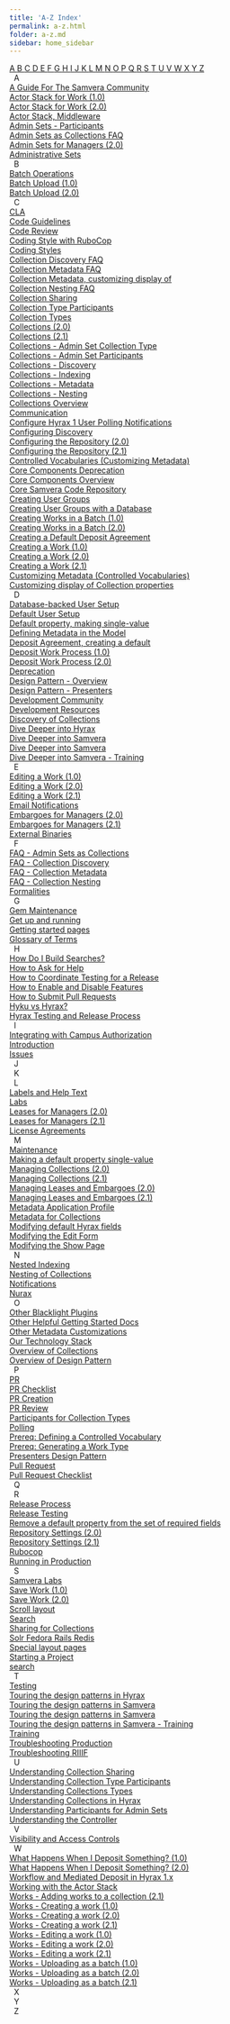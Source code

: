 ```yaml
---
title: 'A-Z Index'
permalink: a-z.html
folder: a-z.md
sidebar: home_sidebar
---
```

<div id='atoz'>
  <div class='atoz_tabs'>
    <a class='atoz_tab' href='#a'> A </a>
    <a class='atoz_tab' href='#b'> B </a>
    <a class='atoz_tab' href='#c'> C </a>
    <a class='atoz_tab' href='#d'> D </a>
    <a class='atoz_tab' href='#e'> E </a>
    <a class='atoz_tab' href='#f'> F </a>
    <a class='atoz_tab' href='#g'> G </a>
    <a class='atoz_tab' href='#h'> H </a>
    <a class='atoz_tab' href='#i'> I </a>
    <a class='atoz_tab' href='#j'> J </a>
    <a class='atoz_tab' href='#k'> K </a>
    <a class='atoz_tab' href='#l'> L </a>
    <a class='atoz_tab' href='#m'> M </a>
    <a class='atoz_tab' href='#n'> N </a>
    <a class='atoz_tab' href='#o'> O </a>
    <a class='atoz_tab' href='#p'> P </a>
    <a class='atoz_tab' href='#q'> Q </a>
    <a class='atoz_tab' href='#r'> R </a>
    <a class='atoz_tab' href='#s'> S </a>
    <a class='atoz_tab' href='#t'> T </a>
    <a class='atoz_tab' href='#u'> U </a>
    <a class='atoz_tab' href='#v'> V </a>
    <a class='atoz_tab' href='#w'> W </a>
    <a class='atoz_tab' href='#x'> X </a>
    <a class='atoz_tab' href='#y'> Y </a>
    <a class='atoz_tab' href='#z'> Z </a>
  </div>
  <div class='atoz_section'>
    <a class='atoz_anchor' name='a'>&nbsp;</a>
    <span class='atoz_section_label'>A</span>
    <div class='atoz_terms'>
      <a class='atoz_term' href='/index.html'>A Guide For The Samvera Community</a>
      <br>
      <a class='atoz_term' href='/what-happens-deposit-1.0.html'>Actor Stack for Work (1.0)</a>
      <br>
      <a class='atoz_term' href='/what-happens-deposit-2.0.html'>Actor Stack for Work (2.0)</a>
      <br>
      <a class='atoz_term' href='/actor_stack.html'>Actor Stack, Middleware</a>
      <br>
      <a class='atoz_term' href='/admin-set-participants.html'>Admin Sets - Participants</a>
      <br>
      <a class='atoz_term' href='/admin-sets-as-collections-faq.html'>Admin Sets as Collections FAQ</a>
      <br>
      <a class='atoz_term' href='/admin-sets-2.0.html'>Admin Sets for Managers (2.0)</a>
      <br>
      <a class='atoz_term' href='/admin-sets-2.0.html'>Administrative Sets</a>
      <br>
    </div>
  </div>
  <div class='atoz_section'>
    <a class='atoz_anchor' name='b'>&nbsp;</a>
    <span class='atoz_section_label'>B</span>
    <div class='atoz_terms'>
      <a class='atoz_term' href='/batch-ops-2.1.html'>Batch Operations</a>
      <br>
      <a class='atoz_term' href='/batch-works-1.0.html'>Batch Upload (1.0)</a>
      <br>
      <a class='atoz_term' href='/batch-works-2.0.html'>Batch Upload (2.0)</a>
      <br>
    </div>
  </div>
  <div class='atoz_section'>
    <a class='atoz_anchor' name='c'>&nbsp;</a>
    <span class='atoz_section_label'>C</span>
    <div class='atoz_terms'>
      <a class='atoz_term' href='/formalities.html'>CLA</a>
      <br>
      <a class='atoz_term' href='/code.html'>Code Guidelines</a>
      <br>
      <a class='atoz_term' href='/review.html'>Code Review</a>
      <br>
      <a class='atoz_term' href='/best-practices-coding-styles.html'>Coding Style with RuboCop</a>
      <br>
      <a class='atoz_term' href='/best-practices-coding-styles.html'>Coding Styles</a>
      <br>
      <a class='atoz_term' href='/collection-discovery-faq.html'>Collection Discovery FAQ</a>
      <br>
      <a class='atoz_term' href='/collection-metadata-faq.html'>Collection Metadata FAQ</a>
      <br>
      <a class='atoz_term' href='/customize-metadata-other-customizations.html'>Collection Metadata, customizing display of</a>
      <br>
      <a class='atoz_term' href='/collection-nesting-faq.html'>Collection Nesting FAQ</a>
      <br>
      <a class='atoz_term' href='/collection-sharing.html'>Collection Sharing</a>
      <br>
      <a class='atoz_term' href='/collection-type-participants.html'>Collection Type Participants</a>
      <br>
      <a class='atoz_term' href='/collection-types.html'>Collection Types</a>
      <br>
      <a class='atoz_term' href='/collections-2.0.html'>Collections (2.0)</a>
      <br>
      <a class='atoz_term' href='/collections-2.1.html'>Collections (2.1)</a>
      <br>
      <a class='atoz_term' href='/admin-sets-as-collections-faq.html'>Collections - Admin Set Collection Type</a>
      <br>
      <a class='atoz_term' href='/admin-set-participants.html'>Collections - Admin Set Participants</a>
      <br>
      <a class='atoz_term' href='/collection-discovery-faq.html'>Collections - Discovery</a>
      <br>
      <a class='atoz_term' href='/nested-indexing.html'>Collections - Indexing</a>
      <br>
      <a class='atoz_term' href='/collection-metadata-faq.html'>Collections - Metadata</a>
      <br>
      <a class='atoz_term' href='/collection-nesting-faq.html'>Collections - Nesting</a>
      <br>
      <a class='atoz_term' href='/collection-overview.html'>Collections Overview</a>
      <br>
      <a class='atoz_term' href='/communication.html'>Communication</a>
      <br>
      <a class='atoz_term' href='/how-to-disable-notifications.html'>Configure Hyrax 1 User Polling Notifications</a>
      <br>
      <a class='atoz_term' href='/customize-metadata-discovery.html'>Configuring Discovery</a>
      <br>
      <a class='atoz_term' href='/configuration-2.0.html'>Configuring the Repository (2.0)</a>
      <br>
      <a class='atoz_term' href='/configuration-2.1.html'>Configuring the Repository (2.1)</a>
      <br>
      <a class='atoz_term' href='/customize-metadata-controlled-vocabulary.html'>Controlled Vocabularies (Customizing Metadata)</a>
      <br>
      <a class='atoz_term' href='/deprecation.html'>Core Components Deprecation</a>
      <br>
      <a class='atoz_term' href='/core_components.html'>Core Components Overview</a>
      <br>
      <a class='atoz_term' href='/core_components.html'>Core Samvera Code Repository</a>
      <br>
      <a class='atoz_term' href='/groups.html'>Creating User Groups</a>
      <br>
      <a class='atoz_term' href='/admin-users.html'>Creating User Groups with a Database</a>
      <br>
      <a class='atoz_term' href='/batch-works-1.0.html'>Creating Works in a Batch (1.0)</a>
      <br>
      <a class='atoz_term' href='/batch-works-2.0.html'>Creating Works in a Batch (2.0)</a>
      <br>
      <a class='atoz_term' href='/customize-metadata-other-customizations.html'>Creating a Default Deposit Agreement</a>
      <br>
      <a class='atoz_term' href='/create-works-1.0.html'>Creating a Work (1.0)</a>
      <br>
      <a class='atoz_term' href='/create-works-2.0.html'>Creating a Work (2.0)</a>
      <br>
      <a class='atoz_term' href='/create-works-2.1.html'>Creating a Work (2.1)</a>
      <br>
      <a class='atoz_term' href='/customize-metadata-controlled-vocabulary.html'>Customizing Metadata (Controlled Vocabularies)</a>
      <br>
      <a class='atoz_term' href='/customize-metadata-other-customizations.html'>Customizing display of Collection properties</a>
      <br>
    </div>
  </div>
  <div class='atoz_section'>
    <a class='atoz_anchor' name='d'>&nbsp;</a>
    <span class='atoz_section_label'>D</span>
    <div class='atoz_terms'>
      <a class='atoz_term' href='/admin-users.html'>Database-backed User Setup</a>
      <br>
      <a class='atoz_term' href='/groups.html'>Default User Setup</a>
      <br>
      <a class='atoz_term' href='/customize-metadata-other-customizations.html'>Default property, making single-value</a>
      <br>
      <a class='atoz_term' href='/customize-metadata-model.html'>Defining Metadata in the Model</a>
      <br>
      <a class='atoz_term' href='/customize-metadata-other-customizations.html'>Deposit Agreement, creating a default</a>
      <br>
      <a class='atoz_term' href='/what-happens-deposit-1.0.html'>Deposit Work Process (1.0)</a>
      <br>
      <a class='atoz_term' href='/what-happens-deposit-2.0.html'>Deposit Work Process (2.0)</a>
      <br>
      <a class='atoz_term' href='/deprecation.html'>Deprecation</a>
      <br>
      <a class='atoz_term' href='/patterns-overview.html'>Design Pattern - Overview</a>
      <br>
      <a class='atoz_term' href='/patterns-presenters.html'>Design Pattern - Presenters</a>
      <br>
      <a class='atoz_term' href='/tag_community.html'>Development Community</a>
      <br>
      <a class='atoz_term' href='/tag_development_resources.html'>Development Resources</a>
      <br>
      <a class='atoz_term' href='/collection-discovery-faq.html'>Discovery of Collections</a>
      <br>
      <a class='atoz_term' href='/dive-deeper.html'>Dive Deeper into Hyrax</a>
      <br>
      <a class='atoz_term' href='/deeper_samvera_index.html'>Dive Deeper into Samvera</a>
      <br>
      <a class='atoz_term' href='/training/deeper_into_samvera/'>Dive Deeper into Samvera</a>
      <br>
      <a class='atoz_term' href='/training/deeper_into_samvera/'>Dive Deeper into Samvera - Training</a>
      <br>
    </div>
  </div>
  <div class='atoz_section'>
    <a class='atoz_anchor' name='e'>&nbsp;</a>
    <span class='atoz_section_label'>E</span>
    <div class='atoz_terms'>
      <a class='atoz_term' href='/edit-works-1.0.html'>Editing a Work (1.0)</a>
      <br>
      <a class='atoz_term' href='/edit-works-2.0.html'>Editing a Work (2.0)</a>
      <br>
      <a class='atoz_term' href='/edit-works-2.1.html'>Editing a Work (2.1)</a>
      <br>
      <a class='atoz_term' href='/email_notifications.html'>Email Notifications</a>
      <br>
      <a class='atoz_term' href='/lease-embargoes-2.0.html'>Embargoes for Managers (2.0)</a>
      <br>
      <a class='atoz_term' href='/lease-embargoes-2.1.html'>Embargoes for Managers (2.1)</a>
      <br>
      <a class='atoz_term' href='/external_binaries.html'>External Binaries</a>
      <br>
    </div>
  </div>
  <div class='atoz_section'>
    <a class='atoz_anchor' name='f'>&nbsp;</a>
    <span class='atoz_section_label'>F</span>
    <div class='atoz_terms'>
      <a class='atoz_term' href='/admin-sets-as-collections-faq.html'>FAQ - Admin Sets as Collections</a>
      <br>
      <a class='atoz_term' href='/collection-discovery-faq.html'>FAQ - Collection Discovery</a>
      <br>
      <a class='atoz_term' href='/collection-metadata-faq.html'>FAQ - Collection Metadata</a>
      <br>
      <a class='atoz_term' href='/collection-nesting-faq.html'>FAQ - Collection Nesting</a>
      <br>
      <a class='atoz_term' href='/formalities.html'>Formalities</a>
      <br>
    </div>
  </div>
  <div class='atoz_section'>
    <a class='atoz_anchor' name='g'>&nbsp;</a>
    <span class='atoz_section_label'>G</span>
    <div class='atoz_terms'>
      <a class='atoz_term' href='/deprecation.html'>Gem Maintenance</a>
      <br>
      <a class='atoz_term' href='/getting_started.html'>Get up and running</a>
      <br>
      <a class='atoz_term' href='/tag_getting_started.html'>Getting started pages</a>
      <br>
      <a class='atoz_term' href='/glossary-2.1.html'>Glossary of Terms</a>
      <br>
    </div>
  </div>
  <div class='atoz_section'>
    <a class='atoz_anchor' name='h'>&nbsp;</a>
    <span class='atoz_section_label'>H</span>
    <div class='atoz_terms'>
      <a class='atoz_term' href='/building-searches.html'>How Do I Build Searches?</a>
      <br>
      <a class='atoz_term' href='/get-help.html'>How to Ask for Help</a>
      <br>
      <a class='atoz_term' href='/release_testing.html'>How to Coordinate Testing for a Release</a>
      <br>
      <a class='atoz_term' href='/toggle-features.html'>How to Enable and Disable Features</a>
      <br>
      <a class='atoz_term' href='/how-to-pr.html'>How to Submit Pull Requests</a>
      <br>
      <a class='atoz_term' href='/hyku-vs-hyrax.html'>Hyku vs Hyrax?</a>
      <br>
      <a class='atoz_term' href='/release_process.html'>Hyrax Testing and Release Process</a>
      <br>
    </div>
  </div>
  <div class='atoz_section'>
    <a class='atoz_anchor' name='i'>&nbsp;</a>
    <span class='atoz_section_label'>I</span>
    <div class='atoz_terms'>
      <a class='atoz_term' href='/campus-auth-integrating.html'>Integrating with Campus Authorization</a>
      <br>
      <a class='atoz_term' href='/introduction.html'>Introduction</a>
      <br>
      <a class='atoz_term' href='/issues.html'>Issues</a>
      <br>
    </div>
  </div>
  <div class='atoz_section'>
    <a class='atoz_anchor' name='j'>&nbsp;</a>
    <span class='atoz_section_label'>J</span>
    <div class='atoz_terms'>
    </div>
  </div>
  <div class='atoz_section'>
    <a class='atoz_anchor' name='k'>&nbsp;</a>
    <span class='atoz_section_label'>K</span>
    <div class='atoz_terms'>
    </div>
  </div>
  <div class='atoz_section'>
    <a class='atoz_anchor' name='l'>&nbsp;</a>
    <span class='atoz_section_label'>L</span>
    <div class='atoz_terms'>
      <a class='atoz_term' href='/customize-metadata-labels.html'>Labels and Help Text</a>
      <br>
      <a class='atoz_term' href='/samvera_labs.html'>Labs</a>
      <br>
      <a class='atoz_term' href='/lease-embargoes-2.0.html'>Leases for Managers (2.0)</a>
      <br>
      <a class='atoz_term' href='/lease-embargoes-2.1.html'>Leases for Managers (2.1)</a>
      <br>
      <a class='atoz_term' href='/formalities.html'>License Agreements</a>
      <br>
    </div>
  </div>
  <div class='atoz_section'>
    <a class='atoz_anchor' name='m'>&nbsp;</a>
    <span class='atoz_section_label'>M</span>
    <div class='atoz_terms'>
      <a class='atoz_term' href='/core_components.html'>Maintenance</a>
      <br>
      <a class='atoz_term' href='/customize-metadata-other-customizations.html'>Making a default property single-value</a>
      <br>
      <a class='atoz_term' href='/collections-2.0.html'>Managing Collections (2.0)</a>
      <br>
      <a class='atoz_term' href='/collections-2.1.html'>Managing Collections (2.1)</a>
      <br>
      <a class='atoz_term' href='/lease-embargoes-2.0.html'>Managing Leases and Embargoes (2.0)</a>
      <br>
      <a class='atoz_term' href='/lease-embargoes-2.1.html'>Managing Leases and Embargoes (2.1)</a>
      <br>
      <a class='atoz_term' href='/metadata_application_profile.html'>Metadata Application Profile</a>
      <br>
      <a class='atoz_term' href='/collection-metadata-faq.html'>Metadata for Collections</a>
      <br>
      <a class='atoz_term' href='/customize-metadata-other-customizations.html'>Modifying default Hyrax fields</a>
      <br>
      <a class='atoz_term' href='/customize-metadata-edit-form.html'>Modifying the Edit Form</a>
      <br>
      <a class='atoz_term' href='/customize-metadata-show-page.html'>Modifying the Show Page</a>
      <br>
    </div>
  </div>
  <div class='atoz_section'>
    <a class='atoz_anchor' name='n'>&nbsp;</a>
    <span class='atoz_section_label'>N</span>
    <div class='atoz_terms'>
      <a class='atoz_term' href='/nested-indexing.html'>Nested Indexing</a>
      <br>
      <a class='atoz_term' href='/collection-nesting-faq.html'>Nesting of Collections</a>
      <br>
      <a class='atoz_term' href='/how-to-disable-notifications.html'>Notifications</a>
      <br>
      <a class='atoz_term' href='/release_process.html'>Nurax</a>
      <br>
    </div>
  </div>
  <div class='atoz_section'>
    <a class='atoz_anchor' name='o'>&nbsp;</a>
    <span class='atoz_section_label'>O</span>
    <div class='atoz_terms'>
      <a class='atoz_term' href='/blacklight-plugins.html'>Other Blacklight Plugins</a>
      <br>
      <a class='atoz_term' href='/other-getting-started.html'>Other Helpful Getting Started Docs</a>
      <br>
      <a class='atoz_term' href='/customize-metadata-other-customizations.html'>Other Metadata Customizations</a>
      <br>
      <a class='atoz_term' href='/our_technology_stack.html'>Our Technology Stack</a>
      <br>
      <a class='atoz_term' href='/collection-overview.html'>Overview of Collections</a>
      <br>
      <a class='atoz_term' href='/patterns-overview.html'>Overview of Design Pattern</a>
      <br>
    </div>
  </div>
  <div class='atoz_section'>
    <a class='atoz_anchor' name='p'>&nbsp;</a>
    <span class='atoz_section_label'>P</span>
    <div class='atoz_terms'>
      <a class='atoz_term' href='/pr-checklist.html'>PR</a>
      <br>
      <a class='atoz_term' href='/pr-checklist.html'>PR Checklist</a>
      <br>
      <a class='atoz_term' href='/pr-checklist.html'>PR Creation</a>
      <br>
      <a class='atoz_term' href='/pr-checklist.html'>PR Review</a>
      <br>
      <a class='atoz_term' href='/collection-type-participants.html'>Participants for Collection Types</a>
      <br>
      <a class='atoz_term' href='/how-to-disable-notifications.html'>Polling</a>
      <br>
      <a class='atoz_term' href='/customize-metadata-controlled-vocabulary.html'>Prereq: Defining a Controlled Vocabulary</a>
      <br>
      <a class='atoz_term' href='/customize-metadata-generate-work-type.html'>Prereq: Generating a Work Type</a>
      <br>
      <a class='atoz_term' href='/patterns-presenters.html'>Presenters Design Pattern</a>
      <br>
      <a class='atoz_term' href='/pr-checklist.html'>Pull Request</a>
      <br>
      <a class='atoz_term' href='/pr-checklist.html'>Pull Request Checklist</a>
      <br>
    </div>
  </div>
  <div class='atoz_section'>
    <a class='atoz_anchor' name='q'>&nbsp;</a>
    <span class='atoz_section_label'>Q</span>
    <div class='atoz_terms'>
    </div>
  </div>
  <div class='atoz_section'>
    <a class='atoz_anchor' name='r'>&nbsp;</a>
    <span class='atoz_section_label'>R</span>
    <div class='atoz_terms'>
      <a class='atoz_term' href='/release_process.html'>Release Process</a>
      <br>
      <a class='atoz_term' href='/release_testing.html'>Release Testing</a>
      <br>
      <a class='atoz_term' href='/customize-metadata-other-customizations.html'>Remove a default property from the set of required fields</a>
      <br>
      <a class='atoz_term' href='/configuration-2.0.html'>Repository Settings (2.0)</a>
      <br>
      <a class='atoz_term' href='/configuration-2.1.html'>Repository Settings (2.1)</a>
      <br>
      <a class='atoz_term' href='/best-practices-coding-styles.html'>Rubocop</a>
      <br>
      <a class='atoz_term' href='/tag_running_in_production.html'>Running in Production</a>
      <br>
    </div>
  </div>
  <div class='atoz_section'>
    <a class='atoz_anchor' name='s'>&nbsp;</a>
    <span class='atoz_section_label'>S</span>
    <div class='atoz_terms'>
      <a class='atoz_term' href='/samvera_labs.html'>Samvera Labs</a>
      <br>
      <a class='atoz_term' href='/what-happens-deposit-1.0.html'>Save Work (1.0)</a>
      <br>
      <a class='atoz_term' href='/what-happens-deposit-2.0.html'>Save Work (2.0)</a>
      <br>
      <a class='atoz_term' href='/js/mydoc_scroll.html'>Scroll layout</a>
      <br>
      <a class='atoz_term' href='/search/'>Search</a>
      <br>
      <a class='atoz_term' href='/collection-sharing.html'>Sharing for Collections</a>
      <br>
      <a class='atoz_term' href='/service-stack.html'>Solr Fedora Rails Redis</a>
      <br>
      <a class='atoz_term' href='/tag_special_layouts.html'>Special layout pages</a>
      <br>
      <a class='atoz_term' href='/samvera_labs.html'>Starting a Project</a>
      <br>
      <a class='atoz_term' href='/search.json'>search</a>
      <br>
    </div>
  </div>
  <div class='atoz_section'>
    <a class='atoz_anchor' name='t'>&nbsp;</a>
    <span class='atoz_section_label'>T</span>
    <div class='atoz_terms'>
      <a class='atoz_term' href='/release_testing.html'>Testing</a>
      <br>
      <a class='atoz_term' href='/design_patterns.html'>Touring the design patterns in Hyrax</a>
      <br>
      <a class='atoz_term' href='/touring_samvera_index.html'>Touring the design patterns in Samvera</a>
      <br>
      <a class='atoz_term' href='/training/touring_design_patterns/'>Touring the design patterns in Samvera</a>
      <br>
      <a class='atoz_term' href='/training/touring_design_patterns/'>Touring the design patterns in Samvera - Training</a>
      <br>
      <a class='atoz_term' href='/training.html'>Training</a>
      <br>
      <a class='atoz_term' href='/troubleshooting-production.html'>Troubleshooting Production</a>
      <br>
      <a class='atoz_term' href='/troubleshooting_riiif.html'>Troubleshooting RIIIF</a>
      <br>
    </div>
  </div>
  <div class='atoz_section'>
    <a class='atoz_anchor' name='u'>&nbsp;</a>
    <span class='atoz_section_label'>U</span>
    <div class='atoz_terms'>
      <a class='atoz_term' href='/collection-sharing.html'>Understanding Collection Sharing</a>
      <br>
      <a class='atoz_term' href='/collection-type-participants.html'>Understanding Collection Type Participants</a>
      <br>
      <a class='atoz_term' href='/collection-types.html'>Understanding Collections Types</a>
      <br>
      <a class='atoz_term' href='/collection-overview.html'>Understanding Collections in Hyrax</a>
      <br>
      <a class='atoz_term' href='/admin-set-participants.html'>Understanding Participants for Admin Sets</a>
      <br>
      <a class='atoz_term' href='/customize-metadata-controller.html'>Understanding the Controller</a>
      <br>
    </div>
  </div>
  <div class='atoz_section'>
    <a class='atoz_anchor' name='v'>&nbsp;</a>
    <span class='atoz_section_label'>V</span>
    <div class='atoz_terms'>
      <a class='atoz_term' href='/access-controls.html'>Visibility and Access Controls</a>
      <br>
    </div>
  </div>
  <div class='atoz_section'>
    <a class='atoz_anchor' name='w'>&nbsp;</a>
    <span class='atoz_section_label'>W</span>
    <div class='atoz_terms'>
      <a class='atoz_term' href='/what-happens-deposit-1.0.html'>What Happens When I Deposit Something? (1.0)</a>
      <br>
      <a class='atoz_term' href='/what-happens-deposit-2.0.html'>What Happens When I Deposit Something? (2.0)</a>
      <br>
      <a class='atoz_term' href='/workflow_and_mediated_deposit.html'>Workflow and Mediated Deposit in Hyrax 1.x</a>
      <br>
      <a class='atoz_term' href='/actor_stack.html'>Working with the Actor Stack</a>
      <br>
      <a class='atoz_term' href='/batch-ops-2.1.html'>Works - Adding works to a collection (2.1)</a>
      <br>
      <a class='atoz_term' href='/create-works-1.0.html'>Works - Creating a work (1.0)</a>
      <br>
      <a class='atoz_term' href='/create-works-2.0.html'>Works - Creating a work (2.0)</a>
      <br>
      <a class='atoz_term' href='/create-works-2.1.html'>Works - Creating a work (2.1)</a>
      <br>
      <a class='atoz_term' href='/edit-works-1.0.html'>Works - Editing a work (1.0)</a>
      <br>
      <a class='atoz_term' href='/edit-works-2.0.html'>Works - Editing a work (2.0)</a>
      <br>
      <a class='atoz_term' href='/edit-works-2.1.html'>Works - Editing a work (2.1)</a>
      <br>
      <a class='atoz_term' href='/batch-works-1.0.html'>Works - Uploading as a batch (1.0)</a>
      <br>
      <a class='atoz_term' href='/batch-works-2.0.html'>Works - Uploading as a batch (2.0)</a>
      <br>
      <a class='atoz_term' href='/batch-ops-2.1.html'>Works - Uploading as a batch (2.1)</a>
      <br>
    </div>
  </div>
  <div class='atoz_section'>
    <a class='atoz_anchor' name='x'>&nbsp;</a>
    <span class='atoz_section_label'>X</span>
    <div class='atoz_terms'>
    </div>
  </div>
  <div class='atoz_section'>
    <a class='atoz_anchor' name='y'>&nbsp;</a>
    <span class='atoz_section_label'>Y</span>
    <div class='atoz_terms'>
    </div>
  </div>
  <div class='atoz_section'>
    <a class='atoz_anchor' name='z'>&nbsp;</a>
    <span class='atoz_section_label'>Z</span>
    <div class='atoz_terms'>
    </div>
  </div>
</div>
